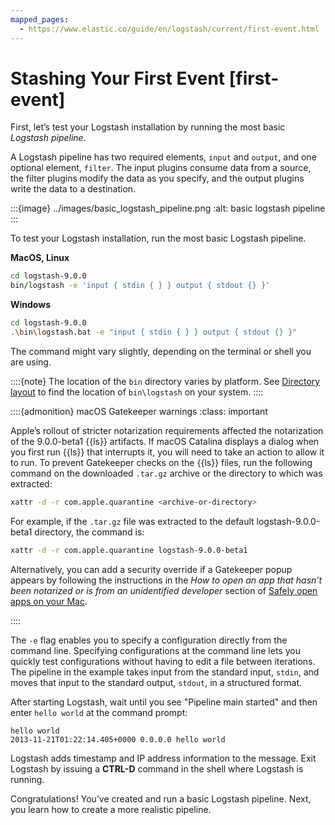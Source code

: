 ```yaml
---
mapped_pages:
  - https://www.elastic.co/guide/en/logstash/current/first-event.html
---
```


# Stashing Your First Event [first-event]

First, let’s test your Logstash installation by running the most basic *Logstash pipeline*.

A Logstash pipeline has two required elements, `input` and `output`, and one optional element, `filter`. The input plugins consume data from a source, the filter plugins modify the data as you specify, and the output plugins write the data to a destination.

:::{image} ../images/basic_logstash_pipeline.png
:alt: basic logstash pipeline
:::

To test your Logstash installation, run the most basic Logstash pipeline.

**MacOS, Linux**

```sh
cd logstash-9.0.0
bin/logstash -e 'input { stdin { } } output { stdout {} }'
```

**Windows**

```sh
cd logstash-9.0.0
.\bin\logstash.bat -e "input { stdin { } } output { stdout {} }"
```

The command might vary slightly, depending on the terminal or shell you are using.

::::{note}
The location of the `bin` directory varies by platform. See [Directory layout](/reference/dir-layout.md) to find the location of `bin\logstash` on your system.
::::


::::{admonition} macOS Gatekeeper warnings
:class: important

Apple’s rollout of stricter notarization requirements affected the notarization of the 9.0.0-beta1 {{ls}} artifacts. If macOS Catalina displays a dialog when you first run {{ls}} that interrupts it, you will need to take an action to allow it to run. To prevent Gatekeeper checks on the {{ls}} files, run the following command on the downloaded `.tar.gz` archive or the directory to which was extracted:

```sh
xattr -d -r com.apple.quarantine <archive-or-directory>
```

For example, if the `.tar.gz` file was extracted to the default logstash-9.0.0-beta1 directory, the command is:

```sh
xattr -d -r com.apple.quarantine logstash-9.0.0-beta1
```

Alternatively, you can add a security override if a Gatekeeper popup appears by following the instructions in the *How to open an app that hasn’t been notarized or is from an unidentified developer* section of [Safely open apps on your Mac](https://support.apple.com/en-us/HT202491).

::::


The `-e` flag enables you to specify a configuration directly from the command line. Specifying configurations at the command line lets you quickly test configurations without having to edit a file between iterations. The pipeline in the example takes input from the standard input, `stdin`, and moves that input to the standard output, `stdout`, in a structured format.

After starting Logstash, wait until you see "Pipeline main started" and then enter `hello world` at the command prompt:

```shell
hello world
2013-11-21T01:22:14.405+0000 0.0.0.0 hello world
```

Logstash adds timestamp and IP address information to the message. Exit Logstash by issuing a **CTRL-D** command in the shell where Logstash is running.

Congratulations! You’ve created and run a basic Logstash pipeline. Next, you learn how to create a more realistic pipeline.
